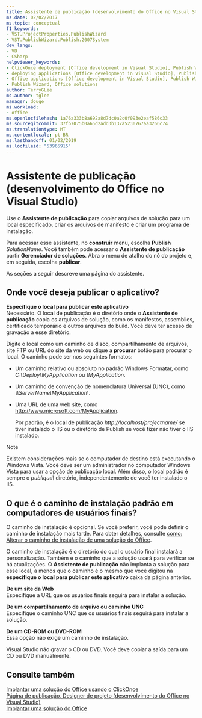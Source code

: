 ```yaml
---
title: Assistente de publicação (desenvolvimento do Office no Visual Studio)
ms.date: 02/02/2017
ms.topic: conceptual
f1_keywords:
- VST.ProjectProperties.PublishWizard
- VST.PublishWizard.Publish.2007System
dev_langs:
- VB
- CSharp
helpviewer_keywords:
- ClickOnce deployment [Office development in Visual Studio], Publish Wizard
- deploying applications [Office development in Visual Studio], Publish Wizard
- Office applications [Office development in Visual Studio], Publish Wizard
- Publish Wizard, Office solutions
author: TerryGLee
ms.author: tglee
manager: douge
ms.workload:
- office
ms.openlocfilehash: 1a76a333b8a692a8d7dc0a2c0f093e2eaf586c33
ms.sourcegitcommit: 37fb7075b0a65d2add3b137a5230767aa3266c74
ms.translationtype: MT
ms.contentlocale: pt-BR
ms.lasthandoff: 01/02/2019
ms.locfileid: "53965915"
---
```

# <a name="publish-wizard-office-development-in-visual-studio"></a>Assistente de publicação (desenvolvimento do Office no Visual Studio)
  Use o **Assistente de publicação** para copiar arquivos de solução para um local especificado, criar os arquivos de manifesto e criar um programa de instalação.  
  
 Para acessar esse assistente, no **construir** menu, escolha **Publish** *SolutionName*. Você também pode acessar o **Assistente de publicação** partir **Gerenciador de soluções**. Abra o menu de atalho do nó do projeto e, em seguida, escolha **publicar**.  
  
 As seções a seguir descreve uma página do assistente.  
  
## <a name="where-do-you-want-to-publish-the-application"></a>Onde você deseja publicar o aplicativo?  
 **Especifique o local para publicar este aplicativo**  
 Necessário. O local de publicação é o diretório onde o **Assistente de publicação** copia os arquivos de solução, como os manifestos, assemblies, certificado temporário e outros arquivos do build. Você deve ter acesso de gravação a esse diretório.  
  
 Digite o local como um caminho de disco, compartilhamento de arquivos, site FTP ou URL do site da web ou clique a **procurar** botão para procurar o local. O caminho pode ser nos seguintes formatos:  
  
- Um caminho relativo ou absoluto no padrão Windows Formatar, como *C:\Deploy\MyApplication* ou *\MyApplication*.  
  
- Um caminho de convenção de nomenclatura Universal (UNC), como  *\\\ServerName\MyApplication\\*.  
  
- Uma URL de uma web site, como http://www.microsoft.com/MyApplication.  
  
  Por padrão, é o local de publicação *http://localhost/projectname/* se tiver instalado o IIS ou o diretório de Publish se você fizer não tiver o IIS instalado.  
  
> [!NOTE]  
>  Existem considerações mais se o computador de destino está executando o Windows Vista. Você deve ser um administrador no computador Windows Vista para usar a opção de publicação local. Além disso, o local padrão é sempre o *publique\\*  diretório, independentemente de você ter instalado o IIS.  
  
## <a name="what-is-the-default-installation-path-on-end-user-computers"></a>O que é o caminho de instalação padrão em computadores de usuários finais?  
 O caminho de instalação é opcional. Se você preferir, você pode definir o caminho de instalação mais tarde. Para obter detalhes, consulte [como: Alterar o caminho de instalação de uma solução do Office](https://msdn.microsoft.com/d0eaa07b-2d72-4902-899f-2f9fb165b8fd).  
  
 O caminho de instalação é o diretório do qual o usuário final instalará a personalização. Também é o caminho que a solução usará para verificar se há atualizações. O **Assistente de publicação** não implanta a solução para esse local, a menos que o caminho é o mesmo que você digitou na **especifique o local para publicar este aplicativo** caixa da página anterior.  
  
 **De um site da Web**  
 Especifique a URL que os usuários finais seguirá para instalar a solução.  
  
 **De um compartilhamento de arquivo ou caminho UNC**  
 Especifique o caminho UNC que os usuários finais seguirá para instalar a solução.  
  
 **De um CD-ROM ou DVD-ROM**  
 Essa opção não exige um caminho de instalação.  
  
 Visual Studio não gravar o CD ou DVD. Você deve copiar a saída para um CD ou DVD manualmente.  
  
## <a name="see-also"></a>Consulte também  
 [Implantar uma solução do Office usando o ClickOnce](../vsto/deploying-an-office-solution-by-using-clickonce.md)   
 [Página de publicação, Designer de projeto &#40;desenvolvimento do Office no Visual Studio&#41;](../vsto/publish-page-project-designer-office-development-in-visual-studio.md)   
 [Implantar uma solução do Office](../vsto/deploying-an-office-solution.md)  
